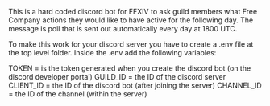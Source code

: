 This is a hard coded discord bot for FFXIV to ask guild members what Free Company actions they would like to have active for the following day.
The message is poll that is sent out automatically every day at 1800 UTC.

To make this work for your discord server you have to create a .env file at the top level folder.
Inside the .env add the following variables:

  TOKEN = is the token generated when you create the discord bot (on the discord developer portal)
  GUILD_ID = the ID of the discord server
  CLIENT_ID = the ID of the discord bot (after joining the server)
  CHANNEL_ID = the ID of the channel (within the server)
